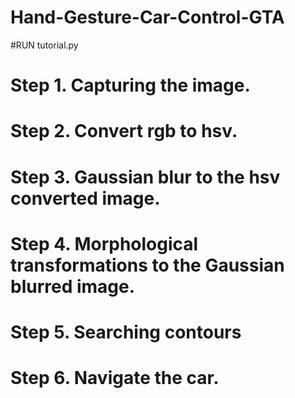 # Hand-Gesture-Car-Control-GTA
#RUN tutorial.py
# Step 1. Capturing the image.
# Step 2. Convert rgb to hsv.
# Step 3. Gaussian blur to the hsv converted image.
# Step 4. Morphological transformations to the Gaussian blurred image.
# Step 5. Searching contours
# Step 6. Navigate the car.
